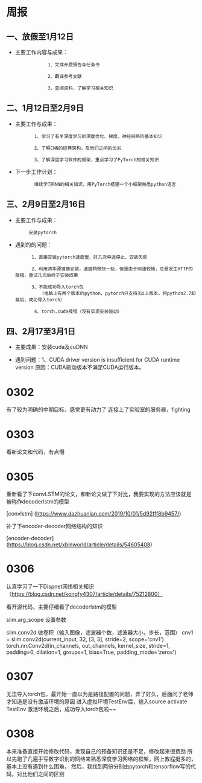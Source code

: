 # 周报  

## 一、放假至1月12日  

  + 主要工作内容与成果：  
  
                    1、完成开题报告与任务书  
  
                    2、翻译参考文献  
                    
                    3、查阅资料，了解学习相关知识

## 二、1月12日至2月9日
   
   + 主要工作与成果：
             
                1、学习了有关深度学习的深度优化、梯度、神经网络的基本知识

                2、了解CNN的经典架构，及他们之间的优劣
 
                3、了解深度学习软件的框架，重点学习了PyTorch的相关知识

   + 下一步工作计划：

                继续学习RNN的相关知识，用PyTorch搭建一个小框架熟悉python语言
              
## 三、2月9日至2月16日

  + 主要工作与成果：
  
             安装pytorch
             
  + 遇到的的问题：
   
              1、直接安装pytorch速度慢，好几次中途停止，安装失败
              
              2、利用清华源镜像安装，速度稍微快一些，但是由于网速较慢，总是发生HTTP的报错，重试几次后终于安装成果
              
              3、不能成功导入torch包
                 （电脑上有两个版本的python，pytorch只支持3以上版本，将python2.7卸载后，成功导入torch）
                 
               4、torch.cuda报错（没有实现安装驱动）
               
## 四、2月17至3月1日

  + 主要成果：安装cuda及cuDNN
  
  + 遇到问题：1、CUDA driver version is insufficient for CUDA runtime version
                原因：CUDA驱动版本不满足CUDA运行版本。
                
 # 0302
 
   有了较为明确的中期目标，感觉更有动力了
   连接上了实验室的服务器，fighting
   
 # 0303
 
   看新论文和代码，有点懵
   
 # 0305
   重新看了下convLSTM的论文，和新论文做了下对比，我要实现的方法应该就是被称作decoderlstm的模型
   
   [convlstm] (https://www.dazhuanlan.com/2019/10/01/5d92fff8b9457/)
   
   补了下encoder-decoder网络结构的知识
   
   [encoder-decoder] (https://blog.csdn.net/xbinworld/article/details/54605408)
   
  # 0306
  认真学习了一下Dispnet网络相关知识
  （https://blog.csdn.net/kongfy4307/article/details/75212800）
  
  看开源代码，主要仔细看了decoderlstm的模型
  
  slim.arg_scope  设置参数
  
  slim.conv2d 做卷积（输入图像，滤波器个数，滤波器大小，步长，范围）
  cnv1  = slim.conv2d(current_input, 32,  [3, 3], stride=2, scope='cnv1')
  torch.nn.Conv2d(in_channels, out_channels, kernel_size, stride=1, padding=0, dilation=1, groups=1, bias=True, padding_mode='zeros')

   # 0307
 无法导入torch包，最开始一直以为是路径配置的问题，弄了好久，后面问了老师才知道是没有激活环境的原因
 进入虚拟环境TestEnv后，输入source activate TestEnv
 激活环境之后，成功导入torch包啦~~

  # 0308
  本来准备直接开始修改代码，发现自己的预备知识还是不足，修改起来很费劲
  所以先跑了几遍手写数字识别的网络来熟悉深度学习网络的框架，网上教程挺多的，基本上没有遇到什么困难，
  然后，我找到两份分别由pytorch和tensorflow写的代码，对比他们之间的区别
  
  
